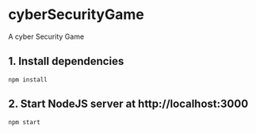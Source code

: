 # cyberSecurityGame
A cyber Security Game
## 1.	Install dependencies
```npm install```
## 2.	Start NodeJS server at http://localhost:3000
```npm start```
